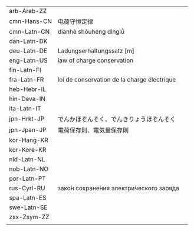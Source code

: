 | | | |
|-|-|-|
| arb-Arab-ZZ |  |  |
| cmn-Hans-CN | 电荷守恒定律 |  |
| cmn-Latn-CN | diànhè shǒuhéng dìnglǜ |  |
| dan-Latn-DK |  |  |
| deu-Latn-DE | Ladungserhaltungssatz [m] |  |
| eng-Latn-US | law of charge conservation |  |
| fin-Latn-FI |  |  |
| fra-Latn-FR | loi de conservation de la charge électrique |  |
| heb-Hebr-IL |  |  |
| hin-Deva-IN |  |  |
| ita-Latn-IT |  |  |
| jpn-Hrkt-JP | でんかほぞんそく、でんきりょうほぞんそく |  |
| jpn-Jpan-JP | 電荷保存則、電気量保存則 |  |
| kor-Hang-KR |  |  |
| kor-Kore-KR |  |  |
| nld-Latn-NL |  |  |
| nob-Latn-NO |  |  |
| por-Latn-PT |  |  |
| rus-Cyrl-RU | зако́н сохране́ния электри́ческого заря́да |  |
| spa-Latn-ES |  |  |
| swe-Latn-SE |  |  |
| zxx-Zsym-ZZ |  |  |
|  |  |  |
